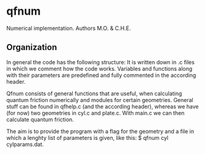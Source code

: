 # qfnum
Numerical implementation.
Authors M.O. & C.H.E.

## Organization
In general the code has the following structure:
It is written down in .c files in which we comment how the code works. 
Variables and functions along with their parameters are predefined and fully commented in the according header.

Qfnum consists of general functions that are useful, when calculating quantum friction numerically and modules for certain geometries. 
General stuff can be found in qfhelp.c (and the according header), whereas we have (for now) two geometries in cyl.c and plate.c.
With main.c we can then calculate quantum friction. 

The aim is to provide the program with a flag for the geometry and a file in which a lenghty list of parameters is given, like this:
$ qfnum cyl cylparams.dat.
